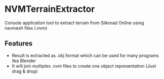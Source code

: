 # NVMTerrainExtractor

Console application tool to extract terrain from Silkroad Online using navmesh files (.nvm)

## Features

- Result is extracted as .obj format which can be used for many programs like Blender
- It will join multiples .nvm files to create one object representation (Just drag & drop)